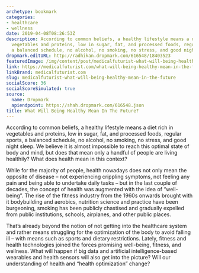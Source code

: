 ```yaml
---
archetype: bookmark
categories:
- healthcare
- wellness
date: 2019-04-08T08:26:53Z
description: According to common beliefs, a healthy lifestyle means a diet rich in
  vegetables and proteins, low in sugar, fat, and processed foods, regular sports,
  a balanced schedule, no alcohol, no smoking, no stress, and good night sleep.
dropmark.editURL: http://radhikan.dropmark.com/616548/18403523
featuredImage: /img/content/post/medicalfuturist-what-will-being-healthy-mean-in-the-future.jpeg
link: https://medicalfuturist.com/what-will-being-healthy-mean-in-the-future
linkBrand: medicalfuturist.com
slug: medicalfuturist-what-will-being-healthy-mean-in-the-future
socialScore: 36
socialScoreSimulated: true
source:
  name: Dropmark
  apiendpoint: https://shah.dropmark.com/616548.json
title: What Will Being Healthy Mean In The Future?
---
```

According to common beliefs, a healthy lifestyle means a diet rich in vegetables and proteins, low in sugar, fat, and processed foods, regular sports, a balanced schedule, no alcohol, no smoking, no stress, and good night sleep. We believe it is almost impossible to reach this optimal state of body and mind, but does that mean only a handful of people are living healthily? What does health mean in this context?

While for the majority of people, health nowadays does not only mean the opposite of disease – not experiencing crippling symptoms, not feeling any pain and being able to undertake daily tasks – but in the last couple of decades, the concept of health was augmented with the idea of “well-being”. The rise of the fitness industry from the 1960s onwards brought with it bodybuilding and aerobics, nutrition science and practice have been burgeoning, smoking has been publicly chastised and gradually expelled from public institutions, schools, airplanes, and other public places.

That’s already beyond the notion of not getting into the healthcare system and rather means struggling for the optimization of the body to avoid falling ill – with means such as sports and dietary restrictions. Lately, fitness and health technologies joined the forces promising well-being, fitness, and wellness. What will happen if big data and artificial intelligence-based wearables and health sensors will also get into the picture? Will our understanding of health and “health optimization” change?


